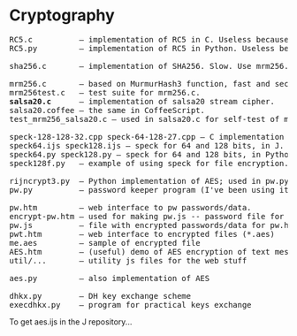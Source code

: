 # Cryptography

<pre>
RC5.c          — implementation of RC5 in C. Useless because RC5 is patented.  
RC5.py         — implementation of RC5 in Python. Useless because RC5 is patented.  

sha256.c       — implementation of SHA256. Slow. Use mrm256.c instead.

mrm256.c       — based on MurmurHash3 function, fast and secure enough.  
mrm256test.c   — test suite for mrm256.c.  
<b>salsa20.c</b>      — implementation of salsa20 stream cipher.  
salsa20.coffee — the same in CoffeeScript.  
test_mrm256_salsa20.c — used in salsa20.c for self-test of mrm256 and salsa20.  

speck-128-128-32.cpp speck-64-128-27.cpp — C implementation of speck.  
speck64.ijs speck128.ijs — speck for 64 and 128 bits, in J.  
speck64.py speck128.py — speck for 64 and 128 bits, in Python.  
speck128f.py   — example of using speck for file encryption.  

rijncrypt3.py  — Python implementation of AES; used in pw.py.  
pw.py          — password keeper program (I've been using it for many years :)  

pw.htm         — web interface to pw passwords/data.  
encrypt-pw.htm — used for making pw.js -- password file for pw.htm  
pw.js          — file with encrypted passwords/data for pw.htm  
pwt.htm        — web interface to encrypted files (*.aes)  
me.aes         — sample of encrypted file  
AES.htm        — (useful) demo of AES encryption of text messages  
util/...       — utility js files for the web stuff  

aes.py         — also implementation of AES

dhkx.py        — DH key exchange scheme
execdhkx.py    — program for practical keys exchange
</pre>
To get aes.ijs in the J repository...
